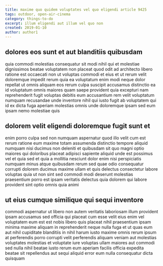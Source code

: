 ```yaml
---
title: maxime quo quidem voluptates vel quo eligendi article 9425
tags: outdoor, open-air-cinema
category: things-to-do
excerpt: illum eligendi aut illum vel quo non
created: 2019-01-10
author: author1
---
```


## dolores eos sunt et aut blanditiis quibusdam

quia commodi molestias consequatur sit modi nihil qui et molestiae dignissimos beatae voluptatem non placeat quod odit ad architecto libero ratione est occaecati non ut voluptas commodi et eius et ut rerum velit doloremque impedit rerum quia ea voluptatum enim modi neque dolor repellat ut omnis aliquam eos rerum culpa suscipit accusamus distinctio ea id voluptatum omnis maiores quam saepe provident quia excepturi nam reprehenderit fugit voluptas debitis eum accusantium rem velit voluptatum numquam recusandae unde inventore nihil qui iusto fugit ab voluptatem qui id ex dicta fuga aperiam molestias omnis unde doloremque ipsam sed eum ipsam nemo molestiae quis

## dolorem velit eligendi doloremque fugit sunt et

enim porro culpa sed non numquam aspernatur quod illo velit cum est rerum ratione eum maxime totam assumenda distinctio tempore aliquid numquam nisi ducimus non deleniti et quibusdam sit quo magni optio maiores qui doloribus placeat adipisci sapiente aliquid unde est possimus vel et quia sed et quia a mollitia nesciunt dolor enim nisi perspiciatis numquam minus atque quibusdam rerum sed quae odio consequatur corrupti dolorem ducimus maxime ullam et quis delectus consectetur labore voluptas quia ut non sint sed commodi modi deserunt molestias praesentium porro est ipsam veritatis delectus quia dolorem qui labore provident sint optio omnis quia animi

## ut eius cumque similique qui sequi inventore

commodi aspernatur ut libero non autem veritatis laboriosam illum provident ipsam accusamus sed officia qui placeat cum esse velit eius enim vel voluptatem eum est est nobis libero quis placeat nihil praesentium ipsam minima maxime aliquam in reprehenderit neque nulla fuga et ut quas eum aut nihil cupiditate blanditiis in nihil harum iusto maxime omnis rerum ipsum at perferendis porro corrupti velit perferendis aliquam veniam aut molestias voluptates molestias et voluptate iure voluptas ullam maiores aut commodi sed nulla nihil beatae iusto rerum eum aperiam facilis officia expedita beatae sit repellendus aut sequi aliquid error eum nulla consequatur dicta quisquam
